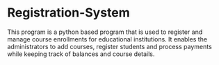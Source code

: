 # Registration-System
This program is a python based program that is used to register and manage course enrollments for educational institutions. It enables the administrators to add courses, register students and process payments while keeping track of balances and course details.
